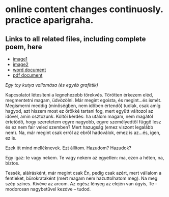 
<html>

<body> 

<h1><b>online content changes continuosly. practice aparigraha.</b></h1>

<h2> Links to all related files, including complete poem, here </h2>

 <ul>
              <li><a href="bender-zs%C3%B3finak-%C3%BCzenet-20180228.png">image1</a></li>
              <li><a href="Zoltan-david-Summerfield-National-ID-front.jpg">image2</a></li>
              <li><a href="Egy%20toy%20kutya%20vallom%C3%A1sa.docx">word document</a></li>
              <li><a href="Egy%20toy%20kutya%20vallom%C3%A1sa.pdf">pdf document</a></li>
 </ul>
 

<em>Egy toy kutya vallomása (és egyéb grafittik)</em>

 Kapcsolatot létesíteni a legnehezebb törekvés. Törötten érkezem eléd, megmentetni magam, üdvözölni. Már megint egoista, és megint…és ismét.
Megismerni meddig (minőségben, nem időben értendő) tudlak, csak amíg hagyod, azt hiszem most ez örökké tartani fog, mert együtt változol az idővel, amin osztozunk. 
Költői kérdés: ha utálom magam, nem magától értetődő, hogy szeretetem egyre nagyobb, egyre személyedtől függő lesz és ez nem fair veled szemben? Mert hazugság (emez viszont legalább nem). Na, már megint csak erről az ebről hadoválok, emez is az…és, igen, ez is.
     
Ezek itt mind melléknevek. Ezt állítom. Hazudom? Hazudok?
    
Egy igaz: te vagy nekem. Te vagy nekem az egyetlen: ma, ezen a héten, na, biztos.
 
Tessék, aláírásként, már megint csak Én, pedig csak azért, mert vállalom a fentieket, bürokrataként (mert magam nem hazuttolhatom meg). Na meg szép színes. Kivéve az arcom.
Az egész lényeg az elején van úgyis, Te - modorosan nagybetűvel kezdve – tudod.

</body>

</html>
